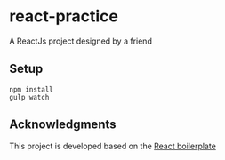 react-practice
==============
A ReactJs project designed by a friend

## Setup ##
```
npm install
gulp watch
```

## Acknowledgments ##
This project is developed based on the [React boilerplate](https://github.com/jakemmarsh/react-rocket-boilerplate.git)


